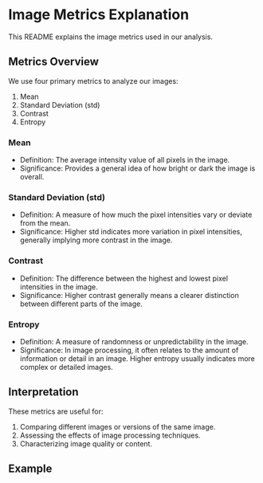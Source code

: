 # Image Metrics Explanation

This README explains the image metrics used in our analysis.

## Metrics Overview

We use four primary metrics to analyze our images:

1. Mean
2. Standard Deviation (std)
3. Contrast
4. Entropy

### Mean

- Definition: The average intensity value of all pixels in the image.
- Significance: Provides a general idea of how bright or dark the image is overall.

### Standard Deviation (std)

- Definition: A measure of how much the pixel intensities vary or deviate from the mean.
- Significance: Higher std indicates more variation in pixel intensities, generally implying more contrast in the image.

### Contrast

- Definition: The difference between the highest and lowest pixel intensities in the image.
- Significance: Higher contrast generally means a clearer distinction between different parts of the image.

### Entropy

- Definition: A measure of randomness or unpredictability in the image.
- Significance: In image processing, it often relates to the amount of information or detail in an image. Higher entropy usually indicates more complex or detailed images.

## Interpretation

These metrics are useful for:

1. Comparing different images or versions of the same image.
2. Assessing the effects of image processing techniques.
3. Characterizing image quality or content.

## Example
